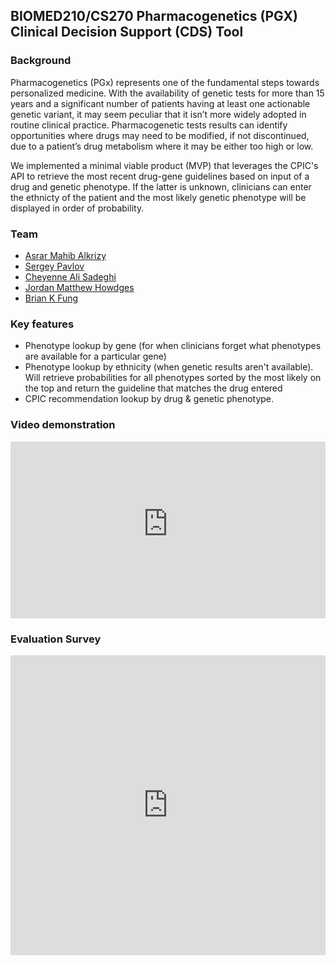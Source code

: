 ## BIOMED210/CS270 Pharmacogenetics (PGX) Clinical Decision Support (CDS) Tool

### Background
Pharmacogenetics (PGx) represents one of the fundamental steps towards personalized medicine. With the availability of genetic tests for more than 15 years and a significant number of patients having at least one actionable genetic variant, it may seem peculiar that it isn’t more widely adopted in routine clinical practice. Pharmacogenetic tests results can identify opportunities where drugs may need to be modified, if not discontinued, due to a patient’s drug metabolism where it may be either too high or low.

We implemented a minimal viable product (MVP) that leverages the CPIC's API to retrieve the most recent drug-gene guidelines based on input of a drug and genetic phenotype. If the latter is unknown, clinicians can enter the ethnicty of the patient and the most likely genetic phenotype will be displayed in order of probability.

### Team
- [Asrar Mahib Alkrizy](https://profiles.stanford.edu/asrar-alkrizy)
- [Sergey Pavlov](https://profiles.stanford.edu/sergey-pavlov)
- [Cheyenne Ali Sadeghi](https://profiles.stanford.edu/cheyenne-sadeghi)
- [Jordan Matthew Howdges](https://profiles.stanford.edu/jordan-hodges)
- [Brian K Fung](https://profiles.stanford.edu/304676)

### Key features
- Phenotype lookup by gene (for when clinicians forget what phenotypes are available for a particular gene)
- Phenotype lookup by ethnicity (when genetic results aren't available). Will retrieve probabilities for all phenotypes sorted by the most likely on the top and return the guideline that matches the drug entered
- CPIC recommendation lookup by drug & genetic phenotype. 

### Video demonstration
<div style="max-width: 640px"><div style="position: relative; padding-bottom: 56.25%; height: 0; overflow: hidden;"><iframe src="https://office365stanford-my.sharepoint.com/personal/asrar_stanford_edu/_layouts/15/embed.aspx?UniqueId=b166b59c-b044-46b4-9f51-6e48f5aace8e&embed=%7B%22ust%22%3Atrue%2C%22hv%22%3A%22CopyEmbedCode%22%7D&referrer=StreamWebApp&referrerScenario=EmbedDialog.Create" width="640" height="360" frameborder="0" scrolling="no" allowfullscreen title="Recording 2023-03-14 114102.mp4" style="border:none; position: absolute; top: 0; left: 0; right: 0; bottom: 0; height: 100%; max-width: 100%;"></iframe></div></div>

### Evaluation Survey
<iframe width="640px" height="480px" src="https://forms.office.com/Pages/ResponsePage.aspx?id=y3NlOXjzaEubyBV1XAxR8_rXTiNBFIBOqTK5xM1GSdZUN1NMWE1JNkg0QzBCWFpBNDRWTTdOTDJKNC4u&embed=true" frameborder="0" marginwidth="0" marginheight="0" style="border: none; max-width:100%; max-height:100vh" allowfullscreen webkitallowfullscreen mozallowfullscreen msallowfullscreen> </iframe>
